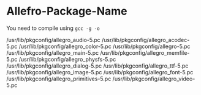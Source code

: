 # Allefro-Package-Name

You need to compile using `gcc -g -o`

/usr/lib/pkgconfig/allegro_audio-5.pc
/usr/lib/pkgconfig/allegro_acodec-5.pc
/usr/lib/pkgconfig/allegro_color-5.pc
/usr/lib/pkgconfig/allegro-5.pc
/usr/lib/pkgconfig/allegro_main-5.pc
/usr/lib/pkgconfig/allegro_memfile-5.pc
/usr/lib/pkgconfig/allegro_physfs-5.pc
/usr/lib/pkgconfig/allegro_dialog-5.pc
/usr/lib/pkgconfig/allegro_ttf-5.pc
/usr/lib/pkgconfig/allegro_image-5.pc
/usr/lib/pkgconfig/allegro_font-5.pc
/usr/lib/pkgconfig/allegro_primitives-5.pc
/usr/lib/pkgconfig/allegro_video-5.pc
